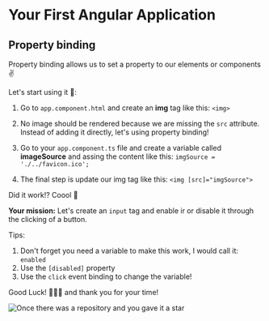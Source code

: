 # Your First Angular Application

## Property binding

Property binding allows us to set a property to our elements or components ✌️

Let's start using it 🤡:

1. Go to `app.component.html` and create an **img** tag like this: `<img>`

2. No image should be rendered because we are missing the `src` attribute. Instead of adding it directly, let's using property binding!

3. Go to your `app.component.ts` file and create a variable called **imageSource** and assing the content like this: `imgSource = './../favicon.ico';`

4. The final step is update our img tag like this: `<img [src]="imgSource">`

Did it work!? Coool 💪

**Your mission:** Let's create an `input` tag and enable ir or disable it through the clicking of a button.

Tips:

1. Don't forget you need a variable to make this work, I would call it: `enabled`
2. Use the `[disabled]` property
3. Use the `click` event binding to change the variable!

Good Luck! 🤡🤡🤡 and thank you for your time!

![Once there was a repository and you gave it a star](https://i.imgflip.com/1q7vwr.jpg)
